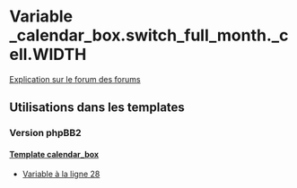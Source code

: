 # Variable _calendar_box.switch_full_month._cell.WIDTH
[Explication sur le forum des forums](http://forum.forumactif.com/t294113-listing-des-variables#_calendar_box.switch_full_month._cell.WIDTH)
## Utilisations dans les templates
### Version phpBB2
#### [Template calendar_box](subsilver/calendar_box.md)
* [Variable à la ligne 28](../subsilver/calendar_box.tpl#L28)